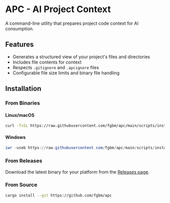 # APC - AI Project Context

A command-line utility that prepares project code context for AI consumption.

## Features

- Generates a structured view of your project's files and directories
- Includes file contents for context
- Respects `.gitignore` and `.apcignore` files
- Configurable file size limits and binary file handling

## Installation

### From Binaries

#### Linux/macOS

```bash
curl -fsSL https://raw.githubusercontent.com/fgbm/apc/main/scripts/install.sh | sh
```

#### Windows

```powershell
iwr -useb https://raw.githubusercontent.com/fgbm/apc/main/scripts/install.ps1 | iex
```

### From Releases

Download the latest binary for your platform from the [Releases page](https://github.com/fgbm/apc/releases).

### From Source

```bash
cargo install --git https://github.com/fgbm/apc
```